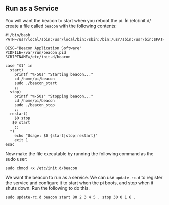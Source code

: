 ## Run as a Service
You will want the beacon to start when you reboot the pi. 
Ìn /etc/init.d/ create a file called `beacon` with the following contents:

```
#!/bin/bash
PATH=/usr/local/sbin:/usr/local/bin:/sbin:/bin:/usr/sbin:/usr/bin:$PATH

DESC="Beacon Application Software"
PIDFILE=/var/run/beacon.pid
SCRIPTNAME=/etc/init.d/beacon

case "$1" in
  start)
    printf "%-50s" "Starting beacon..."
    cd /home/pi/beacon
    sudo ./beacon_start
    ;;
  stop)
    printf "%-50s" "Stopping beacon..."
    cd /home/pi/beacon
    sudo ./beacon_stop
    ;;
  restart)
    $0 stop
   $0 start
    ;;
  *)
    echo "Usage: $0 {start|stop|restart}"
    exit 1
esac
```

Now make the file executable by running the following command as the sudo user:
```
sudo chmod +x /etc/init.d/beacon
```


We want the beacon to run as a service. We can use `update-rc.d` to register the service and configure it to start when the pi boots, and stop when it shuts down. Run the following to do this. 

```
sudo update-rc.d beacon start 80 2 3 4 5 . stop 30 0 1 6 .
```



